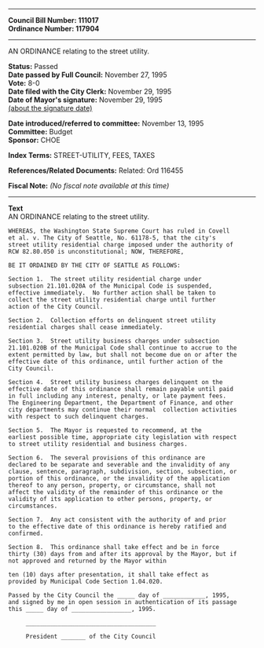 * * * * *  
  
**Council Bill Number: [](#h0)[](#h2)111017**   
**Ordinance Number: 117904**  
  
* * * * *  
  
AN ORDINANCE relating to the street utility.  
  
**Status:** Passed   
**Date passed by Full Council:** November 27, 1995   
**Vote:** 8-0   
**Date filed with the City Clerk:** November 29, 1995   
**Date of Mayor's signature:** November 29, 1995   
[(about the signature date)](/~public/approvaldate.htm)   
  
  
**Date introduced/referred to committee:** November 13, 1995   
**Committee:** Budget   
**Sponsor:** CHOE   
  
**Index Terms:** STREET-UTILITY, FEES, TAXES  
  
**References/Related Documents:** Related: Ord 116455  
  
**Fiscal Note:** *(No fiscal note available at this time)*  
  
* * * * *  
  
**Text**  
    AN ORDINANCE relating to the street utility.  
  
    WHEREAS, the Washington State Supreme Court has ruled in Covell  
    et al. v. The City of Seattle, No. 61178-5, that the city's  
    street utility residential charge imposed under the authority of  
    RCW 82.80.050 is unconstitutional; NOW, THEREFORE,  
  
    BE IT ORDAINED BY THE CITY OF SEATTLE AS FOLLOWS:  
  
    Section 1.  The street utility residential charge under  
    subsection 21.101.020A of the Municipal Code is suspended,  
    effective immediately.  No further action shall be taken to  
    collect the street utility residential charge until further  
    action of the City Council.  
  
    Section 2.  Collection efforts on delinquent street utility  
    residential charges shall cease immediately.  
  
    Section 3.  Street utility business charges under subsection  
    21.101.020B of the Municipal Code shall continue to accrue to the  
    extent permitted by law, but shall not become due on or after the  
    effective date of this ordinance, until further action of the  
    City Council.  
  
    Section 4.  Street utility business charges delinquent on the  
    effective date of this ordinance shall remain payable until paid  
    in full including any interest, penalty, or late payment fees.  
    The Engineering Department, the Department of Finance, and other  
    city departments may continue their normal  collection activities  
    with respect to such delinquent charges.  
  
    Section 5.  The Mayor is requested to recommend, at the  
    earliest possible time, appropriate city legislation with respect  
    to street utility residential and business charges.  
  
    Section 6.  The several provisions of this ordinance are  
    declared to be separate and severable and the invalidity of any  
    clause, sentence, paragraph, subdivision, section, subsection, or  
    portion of this ordinance, or the invalidity of the application  
    thereof to any person, property, or circumstance, shall not  
    affect the validity of the remainder of this ordinance or the  
    validity of its application to other persons, property, or  
    circumstances.  
  
    Section 7.  Any act consistent with the authority of and prior  
    to the effective date of this ordinance is hereby ratified and  
    confirmed.  
  
    Section 8.  This ordinance shall take effect and be in force  
    thirty (30) days from and after its approval by the Mayor, but if  
    not approved and returned by the Mayor within  
  
    ten (10) days after presentation, it shall take effect as  
    provided by Municipal Code Section 1.04.020.  
  
    Passed by the City Council the _____ day of ____________, 1995,  
    and signed by me in open session in authentication of its passage  
    this _____ day of _________________, 1995.  
  
         _____________________________________  
  
         President _______ of the City Council  
